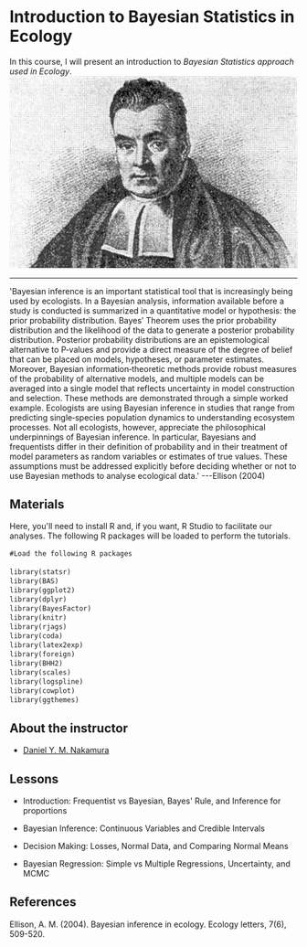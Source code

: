 # Introduction to Bayesian Statistics in Ecology
In this course, I will present an introduction to *Bayesian Statistics approach used in Ecology*.
![Fig1](https://github.com/danimelzz/BayesianEcology/blob/main/figures/Thomas-Bayes.jpg?raw=true)

---
'Bayesian inference is an important statistical tool that is increasingly being used by ecologists. In a Bayesian analysis, information available before a study is conducted is summarized in a quantitative model or hypothesis: the prior probability distribution. Bayes’ Theorem uses the prior probability distribution and the likelihood of the data to generate a posterior probability distribution. Posterior probability distributions are an epistemological alternative to P‐values and provide a direct measure of the degree of belief that can be placed on models, hypotheses, or parameter estimates. Moreover, Bayesian information‐theoretic methods provide robust measures of the probability of alternative models, and multiple models can be averaged into a single model that reflects uncertainty in model construction and selection. These methods are demonstrated through a simple worked example. Ecologists are using Bayesian inference in studies that range from predicting single‐species population dynamics to understanding ecosystem processes. Not all ecologists, however, appreciate the philosophical underpinnings of Bayesian inference. In particular, Bayesians and frequentists differ in their definition of probability and in their treatment of model parameters as random variables or estimates of true values. These assumptions must be addressed explicitly before deciding whether or not to use Bayesian methods to analyse ecological data.'
---Ellison (2004)

## Materials
Here, you'll need to install R and, if you want, R Studio to facilitate our analyses. The following R packages will be loaded to perform the tutorials.

```
#Load the following R packages

library(statsr)
library(BAS)
library(ggplot2)
library(dplyr)
library(BayesFactor)
library(knitr)
library(rjags)
library(coda) 
library(latex2exp)
library(foreign)
library(BHH2)
library(scales)
library(logspline)
library(cowplot)
library(ggthemes)
```

## About the instructor
- [Daniel Y. M. Nakamura](http://www.instagram.com/danimelzz) 

## Lessons
- Introduction: Frequentist vs Bayesian, Bayes' Rule, and Inference for proportions

- Bayesian Inference: Continuous Variables and Credible Intervals

- Decision Making: Losses, Normal Data, and Comparing Normal Means

- Bayesian Regression: Simple vs Multiple Regressions, Uncertainty, and MCMC

## References
Ellison, A. M. (2004). Bayesian inference in ecology. Ecology letters, 7(6), 509-520.
